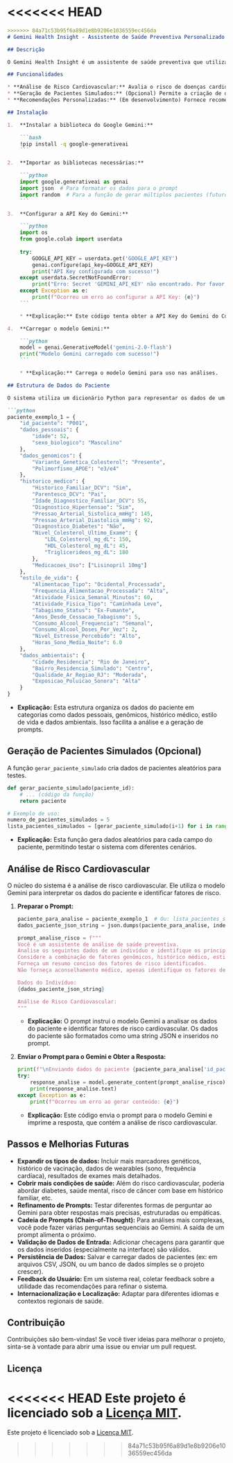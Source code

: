 <<<<<<< HEAD
=======
````markdown
>>>>>>> 84a71c53b95f6a89d1e8b9206e1036559ec456da
# Gemini Health Insight - Assistente de Saúde Preventiva Personalizado com Foco em Medicina de Precisão

## Descrição

O Gemini Health Insight é um assistente de saúde preventiva que utiliza inteligência artificial para analisar dados de pacientes e identificar fatores de risco para doenças cardiovasculares. O sistema considera uma variedade de dados, incluindo informações genômicas, histórico médico, estilo de vida e fatores ambientais, para fornecer uma análise de risco personalizada.

## Funcionalidades

* **Análise de Risco Cardiovascular:** Avalia o risco de doenças cardiovasculares com base em dados abrangentes do paciente.
* **Geração de Pacientes Simulados:** (Opcional) Permite a criação de dados de pacientes simulados para testes e desenvolvimento.
* **Recomendações Personalizadas:** (Em desenvolvimento) Fornece recomendações de saúde personalizadas com base na análise de risco.

## Instalação

1.  **Instalar a biblioteca do Google Gemini:**

    ```bash
    !pip install -q google-generativeai
    ```

2.  **Importar as bibliotecas necessárias:**

    ```python
    import google.generativeai as genai
    import json  # Para formatar os dados para o prompt
    import random  # Para a função de gerar múltiplos pacientes (futuro)
    ```

3.  **Configurar a API Key do Gemini:**

    ```python
    import os
    from google.colab import userdata
    
    try:
        GOOGLE_API_KEY = userdata.get('GOOGLE_API_KEY')
        genai.configure(api_key=GOOGLE_API_KEY)
        print("API Key configurada com sucesso!")
    except userdata.SecretNotFoundError:
        print("Erro: Secret 'GEMINI_API_KEY' não encontrado. Por favor, configure-o no Colab.")
    except Exception as e:
        print(f"Ocorreu um erro ao configurar a API Key: {e}")
    ```

    * **Explicação:** Este código tenta obter a API Key do Gemini do Colab (se estiver rodando no Colab). Se não encontrar, imprime um erro.

4.  **Carregar o modelo Gemini:**

    ```python
    model = genai.GenerativeModel('gemini-2.0-flash')
    print("Modelo Gemini carregado com sucesso!")
    ```

    * **Explicação:** Carrega o modelo Gemini para uso nas análises.

## Estrutura de Dados do Paciente

O sistema utiliza um dicionário Python para representar os dados de um paciente. A estrutura é a seguinte:

```python
paciente_exemplo_1 = {
    "id_paciente": "P001",
    "dados_pessoais": {
        "idade": 52,
        "sexo_biologico": "Masculino"
    },
    "dados_genomicos": {
        "Variante_Genetica_Colesterol": "Presente",
        "Polimorfismo_APOE": "e3/e4"
    },
    "historico_medico": {
        "Historico_Familiar_DCV": "Sim",
        "Parentesco_DCV": "Pai",
        "Idade_Diagnostico_Familiar_DCV": 55,
        "Diagnostico_Hipertensao": "Sim",
        "Pressao_Arterial_Sistolica_mmHg": 145,
        "Pressao_Arterial_Diastolica_mmHg": 92,
        "Diagnostico_Diabetes": "Não",
        "Nivel_Colesterol_Ultimo_Exame": {
            "LDL_Colesterol_mg_dL": 150,
            "HDL_Colesterol_mg_dL": 45,
            "Triglicerideos_mg_dL": 180
        },
        "Medicacoes_Uso": ["Lisinopril 10mg"]
    },
    "estilo_de_vida": {
        "Alimentacao_Tipo": "Ocidental_Processada",
        "Frequencia_Alimentacao_Processada": "Alta",
        "Atividade_Fisica_Semanal_Minutos": 60,
        "Atividade_Fisica_Tipo": "Caminhada Leve",
        "Tabagismo_Status": "Ex-Fumante",
        "Anos_Desde_Cessacao_Tabagismo": 5,
        "Consumo_Alcool_Frequencia": "Semanal",
        "Consumo_Alcool_Doses_Por_Vez": 2,
        "Nivel_Estresse_Percebido": "Alto",
        "Horas_Sono_Media_Noite": 6.0
    },
    "dados_ambientais": {
        "Cidade_Residencia": "Rio de Janeiro",
        "Bairro_Residencia_Simulado": "Centro",
        "Qualidade_Ar_Regiao_RJ": "Moderada",
        "Exposicao_Poluicao_Sonora": "Alta"
    }
}
````

  * **Explicação:** Esta estrutura organiza os dados do paciente em categorias como dados pessoais, genômicos, histórico médico, estilo de vida e dados ambientais. Isso facilita a análise e a geração de prompts.

## Geração de Pacientes Simulados (Opcional)

A função `gerar_paciente_simulado` cria dados de pacientes aleatórios para testes.

```python
def gerar_paciente_simulado(paciente_id):
    # ... (código da função)
    return paciente

# Exemplo de uso:
numero_de_pacientes_simulados = 5
lista_pacientes_simulados = [gerar_paciente_simulado(i+1) for i in range(numero_de_pacientes_simulados)]
```

  * **Explicação:** Esta função gera dados aleatórios para cada campo do paciente, permitindo testar o sistema com diferentes cenários.

## Análise de Risco Cardiovascular

O núcleo do sistema é a análise de risco cardiovascular. Ele utiliza o modelo Gemini para interpretar os dados do paciente e identificar fatores de risco.

1.  **Preparar o Prompt:**

    ```python
    paciente_para_analise = paciente_exemplo_1  # Ou: lista_pacientes_simulados[0]
    dados_paciente_json_string = json.dumps(paciente_para_analise, indent=2, ensure_ascii=False)

    prompt_analise_risco = f"""
    Você é um assistente de análise de saúde preventiva.
    Analise os seguintes dados de um indivíduo e identifique os principais fatores de risco cardiovascular.
    Considere a combinação de fatores genômicos, histórico médico, estilo de vida e dados ambientais.
    Forneça um resumo conciso dos fatores de risco identificados.
    Não forneça aconselhamento médico, apenas identifique os fatores de risco com base nos dados.

    Dados do Indivíduo:
    {dados_paciente_json_string}

    Análise de Risco Cardiovascular:
    """
    ```

      * **Explicação:** O prompt instrui o modelo Gemini a analisar os dados do paciente e identificar fatores de risco cardiovascular. Os dados do paciente são formatados como uma string JSON e inseridos no prompt.

2.  **Enviar o Prompt para o Gemini e Obter a Resposta:**

    ```python
    print(f"\nEnviando dados do paciente {paciente_para_analise['id_paciente']} para análise de risco cardiovascular...")
    try:
        response_analise = model.generate_content(prompt_analise_risco)
        print(response_analise.text)
    except Exception as e:
        print(f"Ocorreu um erro ao gerar conteúdo: {e}")
    ```

      * **Explicação:** Este código envia o prompt para o modelo Gemini e imprime a resposta, que contém a análise de risco cardiovascular.

## Passos e Melhorias Futuras

  * **Expandir os tipos de dados:** Incluir mais marcadores genéticos, histórico de vacinação, dados de wearables (sono, frequência cardíaca), resultados de exames mais detalhados.
  * **Cobrir mais condições de saúde:** Além do risco cardiovascular, poderia abordar diabetes, saúde mental, risco de câncer com base em histórico familiar, etc.
  * **Refinamento de Prompts:** Testar diferentes formas de perguntar ao Gemini para obter respostas mais precisas, estruturadas ou empáticas.
  * **Cadeia de Prompts (Chain-of-Thought):** Para análises mais complexas, você pode fazer várias perguntas sequenciais ao Gemini. A saída de um prompt alimenta o próximo.
  * **Validação de Dados de Entrada:** Adicionar checagens para garantir que os dados inseridos (especialmente na interface) são válidos.
  * **Persistência de Dados:** Salvar e carregar dados de pacientes (ex: em arquivos CSV, JSON, ou um banco de dados simples se o projeto crescer).
  * **Feedback do Usuário:** Em um sistema real, coletar feedback sobre a utilidade das recomendações para refinar o sistema.
  * **Internacionalização e Localização:** Adaptar para diferentes idiomas e contextos regionais de saúde.

## Contribuição

Contribuições são bem-vindas\! Se você tiver ideias para melhorar o projeto, sinta-se à vontade para abrir uma issue ou enviar um pull request.

## Licença

<<<<<<< HEAD
Este projeto é licenciado sob a [Licença MIT](https://opensource.org/licenses/MIT).
=======
Este projeto é licenciado sob a [Licença MIT](https://opensource.org/licenses/MIT).
>>>>>>> 84a71c53b95f6a89d1e8b9206e1036559ec456da
